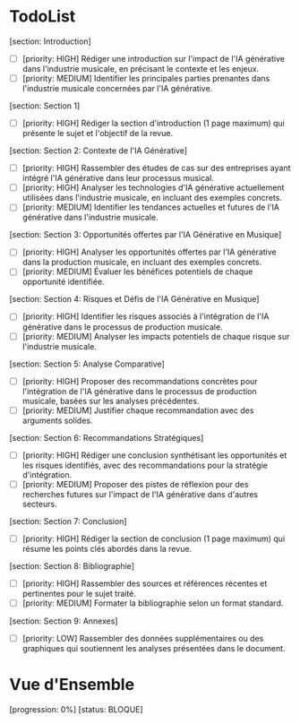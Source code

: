 # TodoList

[section: Introduction]
- [ ] [priority: HIGH] Rédiger une introduction sur l'impact de l'IA générative dans l'industrie musicale, en précisant le contexte et les enjeux.
- [ ] [priority: MEDIUM] Identifier les principales parties prenantes dans l'industrie musicale concernées par l'IA générative.

[section: Section 1]
- [ ] [priority: HIGH] Rédiger la section d'introduction (1 page maximum) qui présente le sujet et l'objectif de la revue.

[section: Section 2: Contexte de l'IA Générative]
- [ ] [priority: HIGH] Rassembler des études de cas sur des entreprises ayant intégré l'IA générative dans leur processus musical.
- [ ] [priority: HIGH] Analyser les technologies d'IA générative actuellement utilisées dans l'industrie musicale, en incluant des exemples concrets.
- [ ] [priority: MEDIUM] Identifier les tendances actuelles et futures de l'IA générative dans l'industrie musicale.

[section: Section 3: Opportunités offertes par l'IA Générative en Musique]
- [ ] [priority: HIGH] Analyser les opportunités offertes par l'IA générative dans la production musicale, en incluant des exemples concrets.
- [ ] [priority: MEDIUM] Évaluer les bénéfices potentiels de chaque opportunité identifiée.

[section: Section 4: Risques et Défis de l'IA Générative en Musique]
- [ ] [priority: HIGH] Identifier les risques associés à l'intégration de l'IA générative dans le processus de production musicale.
- [ ] [priority: MEDIUM] Analyser les impacts potentiels de chaque risque sur l'industrie musicale.

[section: Section 5: Analyse Comparative]
- [ ] [priority: HIGH] Proposer des recommandations concrètes pour l'intégration de l'IA générative dans le processus de production musicale, basées sur les analyses précédentes.
- [ ] [priority: MEDIUM] Justifier chaque recommandation avec des arguments solides.

[section: Section 6: Recommandations Stratégiques]
- [ ] [priority: HIGH] Rédiger une conclusion synthétisant les opportunités et les risques identifiés, avec des recommandations pour la stratégie d'intégration.
- [ ] [priority: MEDIUM] Proposer des pistes de réflexion pour des recherches futures sur l'impact de l'IA générative dans d'autres secteurs.

[section: Section 7: Conclusion]
- [ ] [priority: HIGH] Rédiger la section de conclusion (1 page maximum) qui résume les points clés abordés dans la revue.

[section: Section 8: Bibliographie]
- [ ] [priority: HIGH] Rassembler des sources et références récentes et pertinentes pour le sujet traité.
- [ ] [priority: MEDIUM] Formater la bibliographie selon un format standard.

[section: Section 9: Annexes]
- [ ] [priority: LOW] Rassembler des données supplémentaires ou des graphiques qui soutiennent les analyses présentées dans le document.

# Vue d'Ensemble
[progression: 0%]
[status: BLOQUE]